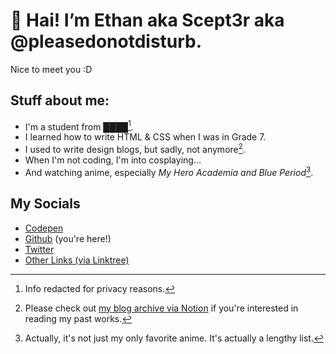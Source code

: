 # 👋 Hai! I’m Ethan aka Scept3r aka @pleasedonotdisturb.
Nice to meet you :D

## Stuff about me:
* I'm a student from ████[^1]. 
* I learned how to write HTML & CSS when I was in Grade 7.
* I used to write design blogs, but sadly, not anymore[^2].
* When I'm not coding, I'm into cosplaying...
* And watching anime, especially _My Hero Academia and Blue Period_[^3].

## My Socials
* [Codepen](https://codepen.io/pleasedonotdisturb)
* [Github](http://github.com/pleasedonotdisturb) (you're here!)
* [Twitter](https://twitter.com/maybeScept3r)
* [Other Links (via Linktree)](https://linktr.ee/scept3rdoesstuff)

[^1]: Info redacted for privacy reasons.
[^2]: Please check out [my blog archive via Notion](https://helloethan-blog-archive.notion.site/Welcome-to-the-Archive-085478d321694bdc938cf49d107c73c6) if you're interested in reading my past works.
[^3]: Actually, it's not just my only favorite anime. It's actually a lengthy list.
